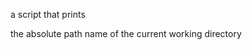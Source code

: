 a script that prints                                                                                                

 the absolute path name of the current working directory
